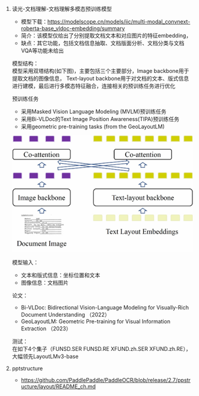 1. 读光-文档理解-文档理解多模态预训练模型
    - 模型下载：https://modelscope.cn/models/iic/multi-modal_convnext-roberta-base_vldoc-embedding/summary
    - 简介：该模型仅给出了分别提取文档文本和对应图片的特征embedding，
    - 缺点：其它功能，包括文档信息抽取、文档版面分析、文档分类与文档VQA等功能未给出
   
    模型结构：    
    模型采用双塔结构(如下图)，主要包括三个主要部分，Image backbone用于提取文档的图像信息，
    Text-layout backbone用于对文档的文本、版式信息进行建模，最后进行多模态特征融合，连接相关的预训练任务进行优化

    预训练任务
    - 采用Masked Vision Language Modeling (MVLM)预训练任务
    - 采用Bi-VLDoc的Text Image Position Awareness(TIPA)预训练任务
    - 采用geometric pre-training tasks (from the GeoLayoutLM)
   
    ![](.01_开源工具_images/vldoc_embed模型介绍.png)

    模型输入：
    - 文本和版式信息：坐标位置和文本
    - 图像信息：文档图片

    论文：
    - Bi-VLDoc: Bidirectional Vision-Language Modeling for Visually-Rich Document Understanding （2022）
    - GeoLayoutLM: Geometric Pre-training for Visual Information Extraction （2023）

    测试：   
    在如下4个集子（FUNSD.SER	FUNSD.RE	XFUND.zh.SER	XFUND.zh.RE），大幅领先LayoutLMv3-base

2. pptstructure

   - https://github.com/PaddlePaddle/PaddleOCR/blob/release/2.7/ppstructure/layout/README_ch.md